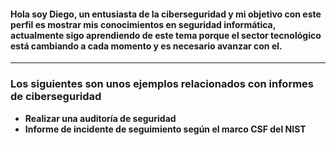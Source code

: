

<!---
.
--->
#### Hola soy Diego, un entusiasta de la ciberseguridad y mi objetivo con este perfil es mostrar mis conocimientos en seguridad informática, actualmente sigo aprendiendo de este tema porque el sector tecnológico está cambiando a cada momento y es necesario avanzar con el.
---

### Los siguientes son unos ejemplos relacionados con informes de ciberseguridad


- **Realizar una auditoría de seguridad**
- **Informe de incidente de seguimiento según el marco CSF del NIST**
